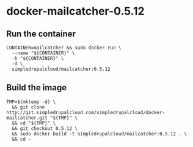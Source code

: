 docker-mailcatcher-0.5.12
=========================

Run the container
-----------------

    CONTAINER=mailcatcher && sudo docker run \
      --name "${CONTAINER}" \
      -h "${CONTAINER}" \
      -d \
      simpledrupalcloud/mailcatcher:0.5.12

Build the image
---------------

    TMP=$(mktemp -d) \
      && git clone http://git.simpledrupalcloud.com/simpledrupalcloud/docker-mailcatcher.git "${TMP}" \
      && cd "${TMP}" \
      && git checkout 0.5.12 \
      && sudo docker build -t simpledrupalcloud/mailcatcher:0.5.12 . \
      && cd -